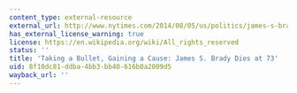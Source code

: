 ```yaml
---
content_type: external-resource
external_url: http://www.nytimes.com/2014/08/05/us/politics/james-s-brady-symbol-of-fight-for-gun-control-dies-at-73.html
has_external_license_warning: true
license: https://en.wikipedia.org/wiki/All_rights_reserved
status: ''
title: 'Taking a Bullet, Gaining a Cause: James S. Brady Dies at 73'
uid: 8f10dc81-ddba-4bb3-bb40-616b0a2009d5
wayback_url: ''
---
```


